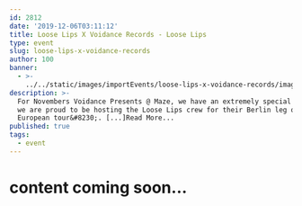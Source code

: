 ```yaml
---
id: 2812
date: '2019-12-06T03:11:12'
title: Loose Lips X Voidance Records - Loose Lips
type: event
slug: loose-lips-x-voidance-records
author: 100
banner:
  - >-
    ../../static/images/importEvents/loose-lips-x-voidance-records/image2812.jpeg
description: >-
  For Novembers Voidance Presents @ Maze, we have an extremely special month as
  we are proud to be hosting the Loose Lips crew for their Berlin leg of their
  European tour&#8230;. [...]Read More...
published: true
tags:
  - event
---
```

content coming soon...
======================